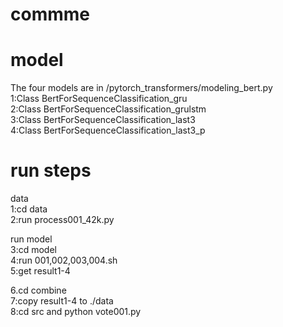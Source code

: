 # commme  
# model
The four models are in /pytorch_transformers/modeling_bert.py  
1:Class BertForSequenceClassification_gru  
2:Class BertForSequenceClassification_grulstm  
3:Class BertForSequenceClassification_last3  
4:Class BertForSequenceClassification_last3_p  


# run steps  
data   
1:cd data  
2:run process001_42k.py  

run model  
3:cd model  
4:run 001,002,003,004.sh  
5:get result1-4  



6.cd combine  
7:copy result1-4 to  ./data  
8:cd src and python vote001.py  
